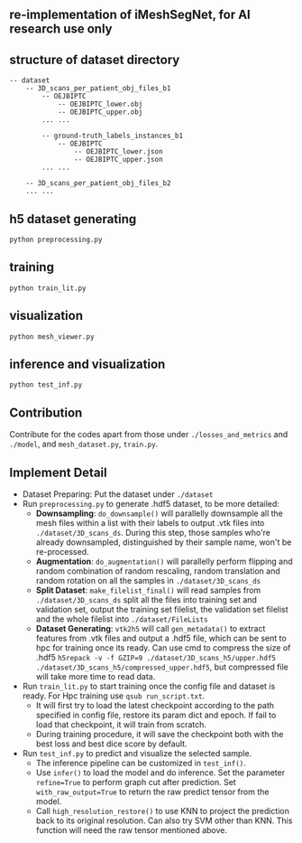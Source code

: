 ## re-implementation of iMeshSegNet, for AI research use only

## structure of dataset directory
    -- dataset
        -- 3D_scans_per_patient_obj_files_b1
            -- OEJBIPTC
                -- OEJBIPTC_lower.obj
                -- OEJBIPTC_upper.obj
            ... ...

            -- ground-truth_labels_instances_b1
                -- OEJBIPTC
                    -- OEJBIPTC_lower.json
                    -- OEJBIPTC_upper.json
            ... ...

        -- 3D_scans_per_patient_obj_files_b2
        ... ...

## h5 dataset generating
`python preprocessing.py`

## training
`python train_lit.py`

## visualization
`python mesh_viewer.py`

## inference and visualization
`python test_inf.py`

## Contribution
Contribute for the codes apart from those under `./losses_and_metrics` and `./model`, and `mesh_dataset.py`, `train.py`.

## Implement Detail
- Dataset Preparing: Put the dataset under `./dataset`
- Run `preprocessing.py` to generate .hdf5 dataset, to be more detailed:
  - **Downsampling**: `do_downsample()` will parallelly downsample all the mesh files within a list with their labels to output .vtk files into `./dataset/3D_scans_ds`. During this step, those samples who're already downsampled, distinguished by their sample name, won't be re-processed.
  - **Augmentation**: `do_augmentation()` will parallelly perform flipping and random combination of random rescaling, random translation and random rotation on all the samples in `./dataset/3D_scans_ds`
  - **Split Dataset**: `make_filelist_final()` will read samples from `./dataset/3D_scans_ds` split all the files into training set and validation set, output the training set filelist, the validation set filelist and the whole filelist into `./dataset/FileLists`
  - **Dataset Generating**: `vtk2h5` will call `gen_metadata()` to extract features from .vtk files and output a .hdf5 file, which can be sent to hpc for training once its ready. Can use cmd to compress the size of .hdf5 `h5repack -v -f GZIP=9 ./dataset/3D_scans_h5/upper.hdf5 ./dataset/3D_scans_h5/compressed_upper.hdf5`, but compressed file will take more time to read data.
- Run `train_lit.py` to start training once the config file and dataset is ready. For Hpc training use `qsub run_script.txt`.
  - It will first try to load the latest checkpoint according to the path specified in config file, restore its param dict and epoch. If fail to load that checkpoint, it will train from scratch.
  - During training procedure, it will save the checkpoint both with the best loss and best dice score by default.
- Run `test_inf.py` to predict and visualize the selected sample.
  - The inference pipeline can be customized in `test_inf()`.
  - Use `infer()` to load the model and do inference. Set the parameter `refine=True` to perform graph cut after prediction. Set `with_raw_output=True` to return the raw predict tensor from the model.
  - Call `high_resolution_restore()` to use KNN to project the prediction back to its original resolution. Can also try SVM other than KNN. This function will need the raw tensor mentioned above.